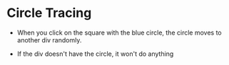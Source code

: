 # Circle Tracing

- When you click on the square with the blue circle, 
  the circle moves to another div randomly.  

- If the div doesn't have the circle, it won't do anything